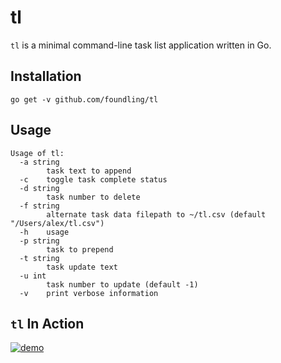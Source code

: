 # tl

`tl` is a minimal command-line task list application written in Go.

## Installation

`go get -v github.com/foundling/tl`

## Usage

```
Usage of tl:
  -a string
    	task text to append
  -c	toggle task complete status
  -d string
    	task number to delete
  -f string
    	alternate task data filepath to ~/tl.csv (default "/Users/alex/tl.csv")
  -h	usage
  -p string
    	task to prepend
  -t string
    	task update text
  -u int
    	task number to update (default -1)
  -v	print verbose information
```

## `tl` In Action

[![demo](https://asciinema.org/a/229292.svg)](https://asciinema.org/a/229292?autoplay=1)
